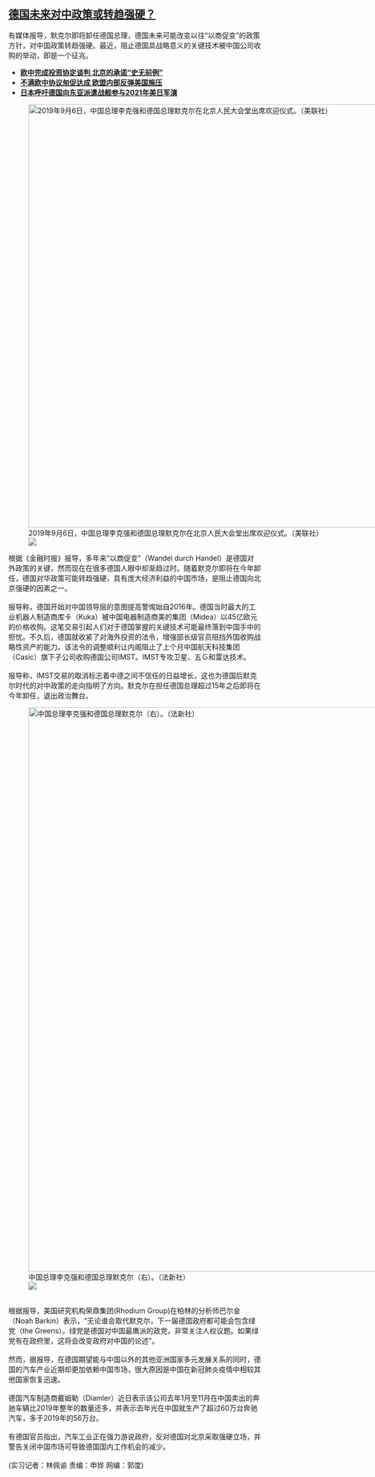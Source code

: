 <!--1609879189000-->
[德国未来对中政策或转趋强硬？](https://www.rfa.org/mandarin/yataibaodao/junshiwaijiao/pl-01052021144112.html)
------

<p>有媒体报导，默克尔即将卸任德国总理，德国未来可能改变以往“以商促变”的政策方针，对中国政策转趋强硬。最近，阻止德国具战略意义的关键技术被中国公司收购的举动，即是一个征兆。</p><ul><li><strong><a href="https://www.rfa.org/mandarin/yataibaodao/junshiwaijiao/cl-12302020112549.html">欧中完成投资协定谈判 北京的承诺“史无前例”</a></strong></li><li><strong><a href="https://www.rfa.org/mandarin/yataibaodao/junshiwaijiao/lf-12222020134852.html">不满欧中协议匆促达成 欧盟内部反弹美国施压</a></strong></li><li><a href="https://www.rfa.org/mandarin/Xinwen/1-12202020102135.html"><strong>日本呼吁德国向东亚派遣战舰参与2021年美日军演</strong></a></li></ul><p><figure class="image-richtext image-inline captioned" style="width:1500px;"><img alt="2019年9月6日，中国总理李克强和德国总理默克尔在北京人民大会堂出席欢迎仪式。（美联社）" height="844" src="https://www.rfa.org/mandarin/yataibaodao/junshiwaijiao/pl-01052021144112.html/image3.jpg/@@images/4a4ba13f-6a01-4b72-8a7a-fd2911e0c0f7.jpeg" title="2" width="1500"/><figcaption class="image-caption">2019年9月6日，中国总理李克强和德国总理默克尔在北京人民大会堂出席欢迎仪式。（美联社）</figcaption><small></small><div id="zoomattribute"><a data-caption="2019年9月6日，中国总理李克强和德国总理默克尔在北京人民大会堂出席欢迎仪式。（美联社）" data-fancybox="" href="https://www.rfa.org/mandarin/yataibaodao/junshiwaijiao/pl-01052021144112.html/image3.jpg" id="single_image" title="2019年9月6日，中国总理李克强和德国总理默克尔在北京人民大会堂出席欢迎仪式。（美联社）"><img src="/++plone++rfa-resources/img/icon-zoom.png"/></a></div></figure></p><p>根据《金融时报》报导，多年来“以商促变”（Wandel durch Handel）是德国对外政策的关键，然而现在在很多德国人眼中却渐趋过时。随着默克尔即将在今年卸任，德国对华政策可能转趋强硬，具有庞大经济利益的中国市场，是阻止德国向北京强硬的因素之一。<br/><br/>报导称，德国开始对中国领导层的意图提高警惕始自2016年。德国当时最大的工业机器人制造商库卡（Kuka）被中国电器制造商美的集团（Midea）以45亿欧元的价格收购。这笔交易引起人们对于德国掌握的关键技术可能最终落到中国手中的担忧。不久后，德国就收紧了对海外投资的法令，增强部长级官员阻挡外国收购战略性资产的能力。该法令的调整顺利让内阁阻止了上个月中国航天科技集团（Casic）旗下子公司收购德国公司IMST。IMST专攻卫星、五Ｇ和雷达技术。<br/><br/>报导称，IMST交易的取消标志着中德之间不信任的日益增长，这也为德国后默克尔时代的对中政策的走向指明了方向。默克尔在担任德国总理超过15年之后即将在今年卸任，退出政治舞台。</p><p><figure class="image-richtext image-inline captioned" style="width:1500px;"><img alt="中国总理李克强和德国总理默克尔（右）。（法新社）" height="1125" src="https://www.rfa.org/mandarin/yataibaodao/junshiwaijiao/pl-01052021144112.html/image2.jpg/@@images/41d36c7d-c8c9-4de7-903c-e806af7a759a.jpeg" title="3" width="1500"/><figcaption class="image-caption">中国总理李克强和德国总理默克尔（右）。（法新社）</figcaption><small></small><div id="zoomattribute"><a data-caption="中国总理李克强和德国总理默克尔（右）。（法新社）" data-fancybox="" href="https://www.rfa.org/mandarin/yataibaodao/junshiwaijiao/pl-01052021144112.html/image2.jpg" id="single_image" title="中国总理李克强和德国总理默克尔（右）。（法新社）"><img src="/++plone++rfa-resources/img/icon-zoom.png"/></a></div></figure><br/>根据报导，美国研究机构荣鼎集团(Rhodium Group)在柏林的分析师巴尔金（Noah Barkin）表示，“无论谁会取代默克尔，下一届德国政府都可能会包含绿党（the Greens）。绿党是德国对中国最鹰派的政党，非常关注人权议题。如果绿党有在政府里，这将会改变政府对中国的论述”。<br/><br/>然而，据报导，在德国期望能与中国以外的其他亚洲国家多元发展关系的同时，德国的汽车产业近期却更加依赖中国市场，很大原因是中国在新冠肺炎疫情中相较其他国家恢复迅速。<br/><br/>德国汽车制造商戴姆勒（Diamler）近日表示该公司去年1月至11月在中国卖出的奔驰车辆比2019年整年的数量还多，并表示去年光在中国就生产了超过60万台奔驰汽车，多于2019年的56万台。<br/><br/>有德国官员指出，汽车工业正在强力游说政府，反对德国对北京采取强硬立场，并警告关闭中国市场可导致德国国内工作机会的减少。<br/><br/>(实习记者：林佩谕 责编：申铧 网编：郭度)</p><p></p>
